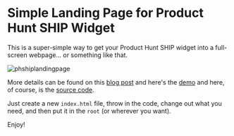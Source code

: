 # Simple Landing Page for Product Hunt SHIP Widget

This is a super-simple way to get your Product Hunt SHIP widget into a full-screen webpage... or something like that.

![phshiplandingpage](https://user-images.githubusercontent.com/1309181/49175974-a6de4680-f2fe-11e8-9e00-820d1a0f7030.gif)

More details can be found on this [blog post](https://john.do/ph-ship-landing-page/) and here's the [demo](http://yen.io/producthunt) and here, of course, is the [source code](https://github.com/yenio/product-hunt-ship-landing-page/blob/master/index.html).

Just create a new `index.html` file, throw in the code, change out what you need, and then put it in the `root` (or wherever you want).

Enjoy!

